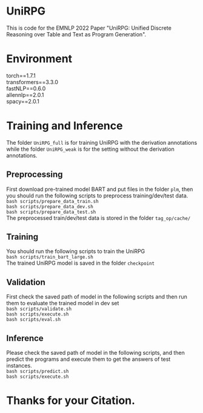 # UniRPG

This is code for the EMNLP 2022 Paper "UniRPG: Unified Discrete Reasoning over Table and Text as Program Generation".

# Environment
torch==1.7.1</br>
transformers==3.3.0</br>
fastNLP==0.6.0</br>
allennlp==2.0.1</br>
spacy==2.0.1</br>

# Training and Inference
The folder ```UniRPG_full``` is for training UniRPG with the derivation annotations while the folder ```UniRPG_weak``` is for the setting without the derivation annotations.
## Preprocessing
First download pre-trained model BART and put files in the folder ```plm```, then you should run the following scripts to preprocess training/dev/test data.</br>
```bash scripts/prepare_data_train.sh```</br>
```bash scripts/prepare_data_dev.sh```</br>
```bash scripts/prepare_data_test.sh```</br>
The preprocessed train/dev/test data is stored in the folder ```tag_op/cache/```

## Training
You should run the following scripts to train the UniRPG</br>
```bash scripts/train_bart_large.sh```</br>
The trained UniRPG model is saved in the folder ```checkpoint```
## Validation
First check the saved path of model in the following scripts and then run them to evaluate the trained model in dev set</br>
```bash scripts/validate.sh```</br>
```bash scripts/execute.sh```</br>
```bash scripts/eval.sh```
## Inference
Please check the saved path of model in the following scripts, and then predict the programs and execute them to get the answers of test instances.</br>
```bash scripts/predict.sh ```</br>
```bash scripts/execute.sh```</br>
# Thanks for your Citation.


